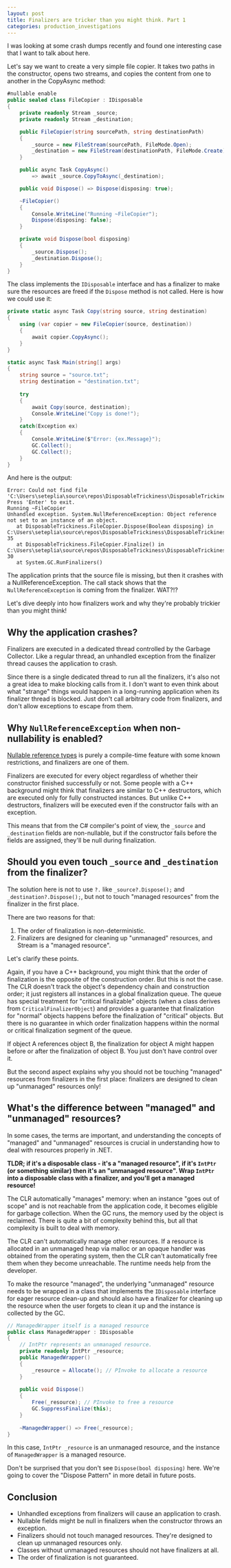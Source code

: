 ```yaml
---
layout: post
title: Finalizers are tricker than you might think. Part 1
categories: production_investigations
---
```


I was looking at some crash dumps recently and found one interesting case that I want to talk about here.

Let's say we want to create a very simple file copier. It takes two paths in the constructor, opens two streams, and copies the content from one to another in the CopyAsync method:

```csharp
#nullable enable
public sealed class FileCopier : IDisposable
{
    private readonly Stream _source;
    private readonly Stream _destination;

    public FileCopier(string sourcePath, string destinationPath)
    {
        _source = new FileStream(sourcePath, FileMode.Open);
        _destination = new FileStream(destinationPath, FileMode.Create);
    }

    public async Task CopyAsync()
        => await _source.CopyToAsync(_destination);

    public void Dispose() => Dispose(disposing: true);

    ~FileCopier()
    {
        Console.WriteLine("Running ~FileCopier");
        Dispose(disposing: false);
    }

    private void Dispose(bool disposing)
    {
        _source.Dispose();
        _destination.Dispose();
    }
}
```

The class implements the `IDisposable` interface and has a finalizer to make sure the resources are freed if the `Dispose` method is not called. Here is how we could use it:

```csharp
private static async Task Copy(string source, string destination)
{
    using (var copier = new FileCopier(source, destination))
    {
        await copier.CopyAsync();
    }
}

static async Task Main(string[] args)
{
    string source = "source.txt";
    string destination = "destination.txt";
    
    try
    {
        await Copy(source, destination);
        Console.WriteLine("Copy is done!");
    }
    catch(Exception ex)
    {
        Console.WriteLine($"Error: {ex.Message}");
        GC.Collect();
        GC.Collect();
    }
}
```

And here is the output:

```
Error: Could not find file 'C:\Users\seteplia\source\repos\DisposableTrickiness\DisposableTrickiness\bin\Debug\net9.0\source.txt'.
Press 'Enter' to exit.
Running ~FileCopier
Unhandled exception. System.NullReferenceException: Object reference not set to an instance of an object.
   at DisposableTrickiness.FileCopier.Dispose(Boolean disposing) in C:\Users\seteplia\source\repos\DisposableTrickiness\DisposableTrickiness\Program.cs:line 35
   at DisposableTrickiness.FileCopier.Finalize() in C:\Users\seteplia\source\repos\DisposableTrickiness\DisposableTrickiness\Program.cs:line 30
   at System.GC.RunFinalizers()

```
The application prints that the source file is missing, but then it crashes with a NullReferenceException. The call stack shows that the `NullReferenceException` is coming from the finalizer. WAT?!?

Let's dive deeply into how finalizers work and why they're probably trickier than you might think!

## Why the application crashes?
Finalizers are executed in a dedicated thread controlled by the Garbage Collector. Like a regular thread, an unhandled exception from the finalizer thread causes the application to crash.

Since there is a single dedicated thread to run all the finalizers, it's also not a great idea to make blocking calls from it. I don't want to even think about what "strange" things would happen in a long-running application when its finalizer thread is blocked. Just don't call arbitrary code from finalizers, and don't allow exceptions to escape from them.

## Why `NullReferenceException` when non-nullability is enabled?
[Nullable reference types](https://learn.microsoft.com/en-us/dotnet/csharp/nullable-references) is purely a compile-time feature with some known restrictions, and finalizers are one of them.

Finalizers are executed for every object regardless of whether their constructor finished successfully or not. Some people with a C++ background might think that finalizers are similar to C++ destructors, which are executed only for fully constructed instances. But unlike C++ destructors, finalizers will be executed even if the constructor fails with an exception.

This means that from the C# compiler's point of view, the `_source` and `_destination` fields are non-nullable, but if the constructor fails before the fields are assigned, they'll be null during finalization.

## Should you even touch `_source` and `_destination` from the finalizer?
The solution here is not to use `?.` like `_source?.Dispose();` and `_destination?.Dispose();`, but not to touch "managed resources" from the finalizer in the first place.

There are two reasons for that:

1. The order of finalization is non-deterministic.
2. Finalizers are designed for cleaning up "unmanaged" resources, and Stream is a "managed resource".

Let's clarify these points.

Again, if you have a C++ background, you might think that the order of finalization is the opposite of the construction order. But this is not the case. The CLR doesn't track the object's dependency chain and construction order; it just registers all instances in a global finalization queue. The queue has special treatment for "critical finalizable" objects (when a class derives from `CriticalFinalizerObject`) and provides a guarantee that finalization for "normal" objects happens before the finalization of "critical" objects. But there is no guarantee in which order finalization happens within the normal or critical finalization segment of the queue.

If object A references object B, the finalization for object A might happen before or after the finalization of object B. You just don't have control over it.

But the second aspect explains why you should not be touching "managed" resources from finalizers in the first place: finalizers are designed to clean up "unmanaged" resources only!

## What's the difference between "managed" and "unmanaged" resources?
In some cases, the terms are important, and understanding the concepts of "managed" and "unmanaged" resources is crucial in understanding how to deal with resources properly in .NET.

**TLDR; if it's a disposable class - it's a "managed resource", if it's `IntPtr` (or something similar) then it's an "unmanaged resource". Wrap `IntPtr` into a disposable class with a finalizer, and you'll get a managed resource!**

The CLR automatically "manages" memory: when an instance "goes out of scope" and is not reachable from the application code, it becomes eligible for garbage collection. When the GC runs, the memory used by the object is reclaimed. There is quite a bit of complexity behind this, but all that complexity is built to deal with memory.

The CLR can't automatically manage other resources. If a resource is allocated in an unmanaged heap via malloc or an opaque handler was obtained from the operating system, then the CLR can't automatically free them when they become unreachable. The runtime needs help from the developer.

To make the resource "managed", the underlying "unmanaged" resource needs to be wrapped in a class that implements the `IDisposable` interface for eager resource clean-up and should also have a finalizer for cleaning up the resource when the user forgets to clean it up and the instance is collected by the GC.

```csharp
// ManagedWrapper itself is a managed resource
public class ManagedWrapper : IDisposable
{
    // IntPtr represents an unmanaged resource.
    private readonly IntPtr _resource;
    public ManagedWrapper()
    {
        _resource = Allocate(); // PInvoke to allocate a resource
    }
    
    public void Dispose()
    {
        Free(_resource); // PInvoke to free a resource
        GC.SuppressFinalize(this);
    }
    
    ~ManagedWrapper() => Free(_resource);
}
```

In this case, `IntPtr _resource` is an unmanaged resource, and the instance of `ManagedWrapper` is a managed resource.

Don't be surprised that you don't see `Dispose(bool disposing)` here. We're going to cover the "Dispose Pattern" in more detail in future posts.

## Conclusion
* Unhandled exceptions from finalizers will cause an application to crash.
* Nullable fields might be null in finalizers when the constructor throws an exception.
* Finalizers should not touch managed resources. They're designed to clean up unmanaged resources only.
* Classes without unmanaged resources should not have finalizers at all.
* The order of finalization is not guaranteed.